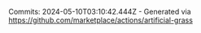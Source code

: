 Commits: 2024-05-10T03:10:42.444Z - Generated via https://github.com/marketplace/actions/artificial-grass
<br>

